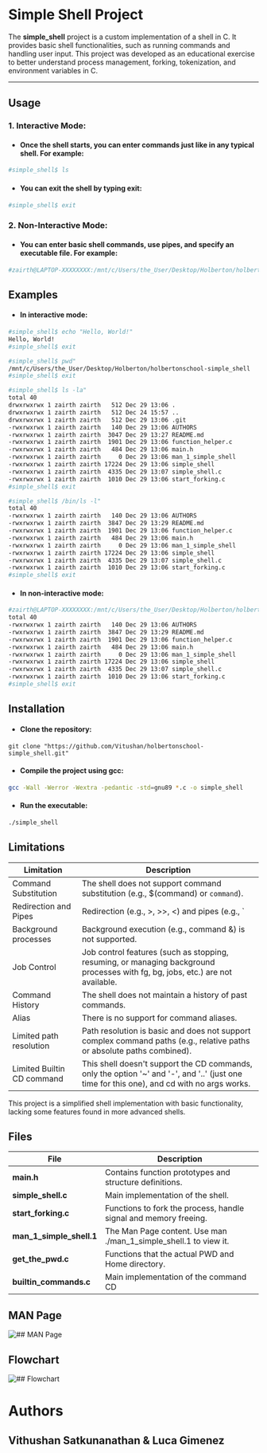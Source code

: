 # Simple Shell Project

The **simple_shell** project is a custom implementation of a shell in C.
It provides basic shell functionalities, such as running commands and handling user input.
This project was developed as an educational exercise to better understand process management, forking, tokenization, and environment variables in C.

---

## Usage

### 1.  Interactive Mode:
- #### Once the shell starts, you can enter commands just like in any typical shell. For example:
```bash
#simple_shell$ ls
```
- #### You can exit the shell by typing exit:
```bash
#simple_shell$ exit
```
### 2.  Non-Interactive Mode:
- #### You can enter basic shell commands, use pipes, and specify an executable file. For example:
```bash
#zairth@LAPTOP-XXXXXXXX:/mnt/c/Users/the_User/Desktop/Holberton/holbertonschool-simple_shell$ echo "ls -l" | ./simple_shell
```

## Examples
- #### In interactive mode:  
```bash
#simple_shell$ echo "Hello, World!"
Hello, World!
#simple_shell$ exit
```

```bash
#simple_shell$ pwd"
/mnt/c/Users/the_User/Desktop/Holberton/holbertonschool-simple_shell
#simple_shell$ exit
```

```bash
#simple_shell$ ls -la"
total 40
drwxrwxrwx 1 zairth zairth   512 Dec 29 13:06 .
drwxrwxrwx 1 zairth zairth   512 Dec 24 15:57 ..
drwxrwxrwx 1 zairth zairth   512 Dec 29 13:06 .git
-rwxrwxrwx 1 zairth zairth   140 Dec 29 13:06 AUTHORS
-rwxrwxrwx 1 zairth zairth  3047 Dec 29 13:27 README.md
-rwxrwxrwx 1 zairth zairth  1901 Dec 29 13:06 function_helper.c
-rwxrwxrwx 1 zairth zairth   484 Dec 29 13:06 main.h
-rwxrwxrwx 1 zairth zairth     0 Dec 29 13:06 man_1_simple_shell
-rwxrwxrwx 1 zairth zairth 17224 Dec 29 13:06 simple_shell
-rwxrwxrwx 1 zairth zairth  4335 Dec 29 13:07 simple_shell.c
-rwxrwxrwx 1 zairth zairth  1010 Dec 29 13:06 start_forking.c
#simple_shell$ exit
```

```bash
#simple_shell$ /bin/ls -l"
total 40
-rwxrwxrwx 1 zairth zairth   140 Dec 29 13:06 AUTHORS
-rwxrwxrwx 1 zairth zairth  3847 Dec 29 13:29 README.md
-rwxrwxrwx 1 zairth zairth  1901 Dec 29 13:06 function_helper.c
-rwxrwxrwx 1 zairth zairth   484 Dec 29 13:06 main.h
-rwxrwxrwx 1 zairth zairth     0 Dec 29 13:06 man_1_simple_shell
-rwxrwxrwx 1 zairth zairth 17224 Dec 29 13:06 simple_shell
-rwxrwxrwx 1 zairth zairth  4335 Dec 29 13:07 simple_shell.c
-rwxrwxrwx 1 zairth zairth  1010 Dec 29 13:06 start_forking.c
#simple_shell$ exit
```
- #### In non-interactive mode:  
```bash
#zairth@LAPTOP-XXXXXXXX:/mnt/c/Users/the_User/Desktop/Holberton/holbertonschool-simple_shell$ echo "ls -l" | ./simple_shell
total 40
-rwxrwxrwx 1 zairth zairth   140 Dec 29 13:06 AUTHORS
-rwxrwxrwx 1 zairth zairth  3847 Dec 29 13:29 README.md
-rwxrwxrwx 1 zairth zairth  1901 Dec 29 13:06 function_helper.c
-rwxrwxrwx 1 zairth zairth   484 Dec 29 13:06 main.h
-rwxrwxrwx 1 zairth zairth     0 Dec 29 13:06 man_1_simple_shell
-rwxrwxrwx 1 zairth zairth 17224 Dec 29 13:06 simple_shell
-rwxrwxrwx 1 zairth zairth  4335 Dec 29 13:07 simple_shell.c
-rwxrwxrwx 1 zairth zairth  1010 Dec 29 13:06 start_forking.c
#simple_shell$ exit
```

## Installation
- #### Clone the repository:  
```git
git clone "https://github.com/Vitushan/holbertonschool-simple_shell.git"
```

- #### Compile the project using gcc:  
```bash
gcc -Wall -Werror -Wextra -pedantic -std=gnu89 *.c -o simple_shell
```

- #### Run the executable:  
```bash
./simple_shell
```

## Limitations

| Limitation | Description |
|------------|-------------|
| Command Substitution | The shell does not support command substitution (e.g., $(command) or `command`). |
| Redirection and Pipes | Redirection (e.g., >, >>, <) and pipes (e.g., ` |
| Background processes | Background execution (e.g., command &) is not supported. |
| Job Control | Job control features (such as stopping, resuming, or managing background processes with fg, bg, jobs, etc.) are not available. |
| Command History | The shell does not maintain a history of past commands. |
| Alias | There is no support for command aliases. |
| Limited path resolution | Path resolution is basic and does not support complex command paths (e.g., relative paths or absolute paths combined). |
| Limited Builtin CD command | This shell doesn't support the CD commands, only the option '~' and '-', and '..' (just one time for this one), and cd with no args works. |

This project is a simplified shell implementation with basic functionality, lacking some features found in more advanced shells.

## Files

| File          | Description                                            |
|---------------|--------------------------------------------------------|
| **main.h**        | Contains function prototypes and structure definitions.        |
| **simple_shell.c**     | Main implementation of the shell.                        |
| **start_forking.c**    | Functions to fork the process, handle signal and memory freeing.        |
| **man_1_simple_shell.1** | The Man Page content. Use man ./man_1_simple_shell.1 to view it.    |
| **get_the_pwd.c** | Functions that the actual PWD and Home directory. |
| **builtin_commands.c** | Main implementation of the command CD |

## MAN Page
![## MAN Page](https://image.noelshack.com/fichiers/2025/02/3/1736344350-man-page.png)

## Flowchart
![## Flowchart]()

# Authors  
## Vithushan Satkunanathan   &   Luca Gimenez
